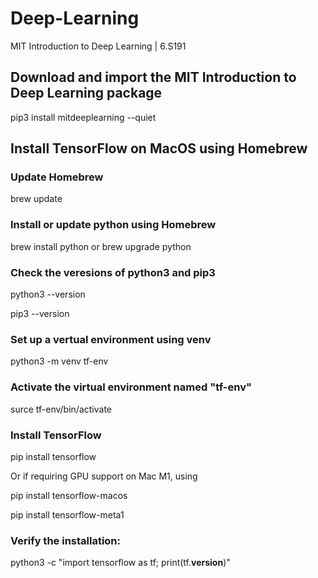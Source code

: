 # Deep-Learning

MIT Introduction to Deep Learning | 6.S191

## Download and import the MIT Introduction to Deep Learning package

pip3 install mitdeeplearning --quiet


## Install TensorFlow on MacOS using Homebrew

### Update Homebrew

brew update

### Install or update python using Homebrew

brew install python or brew upgrade python

### Check the veresions of python3 and pip3

python3 --version

pip3 --version

### Set up a vertual environment using venv

python3 -m venv tf-env

### Activate the virtual environment named "tf-env"

surce tf-env/bin/activate

### Install TensorFlow

pip install tensorflow

Or if requiring GPU support on Mac M1, using

pip install tensorflow-macos

pip install tensorflow-meta1


### Verify the installation:

python3 -c "import tensorflow as tf; print(tf.__version__)"
